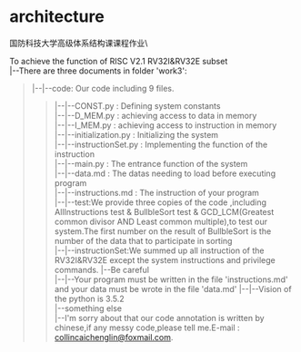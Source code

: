 # architecture
国防科技大学高级体系结构课课程作业\\

To achieve the function of RISC V2.1 RV32I&RV32E subset<br>
|--There are three documents in folder 'work3':<br>
>  |--|--code: Our code including 9 files. <br>
 >>   |--|--CONST.py : Defining system constants<br>
 >> |--|--D_MEM.py : achieving access to data in memory<br>
 >> |--|--I_MEM.py : achieving access to instruction in memory<br>
 >> |--|--initialization.py : Initializing the system<br>
 >> |--|--instructionSet.py : Implementing the function of the instruction<br>
 >> |--|--main.py : The entrance function of the system<br>
 >> |--|--data.md : The datas needing to load before executing program <br>
 >> |--|--instructions.md : The instruction of your program <br>
 >|--|--test:We provide three copies of the code ,including AllInstructions test & BullbleSort test & GCD_LCM(Greatest common divisor AND Least common multiple),to test our system.The first number on the result of BullbleSort is the number of the data that to participate in sorting<br>
 >|--|--instructionSet:We summed up all instruction of the  RV32I&RV32E except the system instructions and privilege commands.
>|--Be careful<br>
 >> |--|--Your program must be written in the file 'instructions.md' and your data must be wrote in the file 'data.md'
  >>|--|--Vision of the python is 3.5.2<br>
>|--something else <br>
 >> |--I'm sorry about that our code annotation is written by chinese,if  any messy code,please tell me.E-mail : <br>collincaichenglin@foxmail.com.
